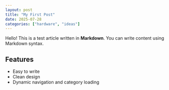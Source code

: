 ```yaml
---
layout: post
title: "My First Post"
date: 2025-07-28
categories: ["hardware", "ideas"]
---
```



Hello! This is a test article written in **Markdown**. You can write content using Markdown syntax.

## Features

- Easy to write  
- Clean design  
- Dynamic navigation and category loading
